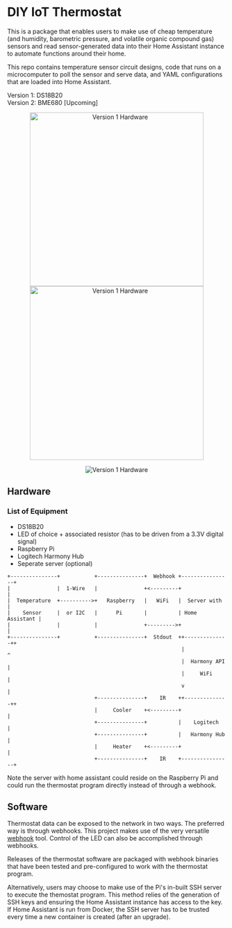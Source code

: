 # DIY IoT Thermostat

This is a package that enables users to make use of cheap temperature (and humidity, barometric pressure, and volatile organic compound gas) sensors and read sensor-generated data into their Home Assistant instance to automate functions around their home.

This repo contains temperature sensor circuit designs, code that runs on a microcomputer to poll the sensor and serve data, and YAML configurations that are loaded into Home Assistant.

Version 1: DS18B20  
Version 2: BME680 [Upcoming]

<p align="center">
  <img src="https://i.ibb.co/tLtbWQL/IMG-20200719-163154.jpg" height="400" alt="Version 1 Hardware"/>
  <img src="https://i.ibb.co/gtjVvfm/thermostat-panel.png" height="400" alt="Version 1 Hardware"/>
</p>
<p align="center">
  <img src="https://i.ibb.co/41WF6sR/thermostat.png" alt="Version 1 Hardware"/>
</p>

## Hardware
### List of Equipment

* DS18B20
* LED of choice + associated resistor (has to be driven from a 3.3V digital signal)
* Raspberry Pi
* Logitech Harmony Hub
* Seperate server (optional)

```
+---------------+           +---------------+  Webhook +----------------+
|               |  1-Wire   |               +<---------+                |
|  Temperature  +---------->+   Raspberry   |   WiFi   |  Server with   |
|    Sensor     |  or I2C   |      Pi       |          | Home Assistant |
|               |           |               +--------->+                |
+---------------+           +---------------+  Stdout  ++--------------++
                                                        |              ^
                                                        |  Harmony API |
                                                        |     WiFi     |
                                                        v              |
                            +---------------+    IR    ++--------------++
                            |     Cooler    +<---------+                |
                            +---------------+          |    Logitech    |
                            +---------------+          |   Harmony Hub  |
                            |     Heater    +<---------+                |
                            +---------------+    IR    +----------------+
```
Note the server with home assistant could reside on the Raspberry Pi and could run the thermostat program directly instead of through a webhook.

## Software

Thermostat data can be exposed to the network in two ways. The preferred way is through webhooks. This project makes use of the very versatile [webhook][wh] tool. Control of the LED can also be accomplished through webhooks.

Releases of the thermostat software are packaged with webhook binaries that have been tested and pre-configured to work with the thermostat program.

Alternatively, users may choose to make use of the Pi's in-built SSH server to execute the themostat program. This method relies of the generation of SSH keys and ensuring the Home Assistant instance has access to the key. If Home Assistant is run from Docker, the SSH server has to be trusted every time a new container is created (after an upgrade).



[wh]: https://github.com/adnanh/webhook
